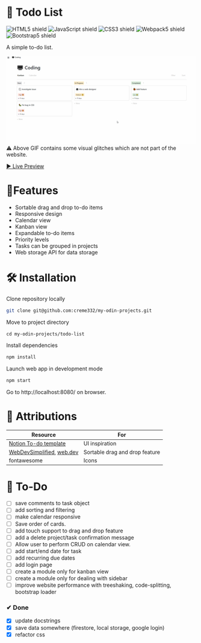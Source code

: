 # 📝 Todo List
![HTML5 shield](https://img.shields.io/badge/-HTML5-blue)
![JavaScript shield](https://img.shields.io/badge/-JavaScript-yellow)
![CSS3 shield](https://img.shields.io/badge/-CSS3-orange)
![Webpack5 shield](https://img.shields.io/badge/-Webpack5-red)
![Bootstrap5 shield](https://img.shields.io/badge/-Bootstrap5-purple)

A simple to-do list.

![GIF of todo website in action](todo.gif)
⚠ Above GIF contains some visual glitches which are not part of the website.

[▶ Live Preview](https://creme332.github.io/my-odin-projects/todo-list/dist)

# 🚀Features
- Sortable drag and drop to-do items
- Responsive design
- Calendar view
- Kanban view
- Expandable to-do items
- Priority levels
- Tasks can be grouped in projects
- Web storage API for data storage

#  🛠 Installation
Clone repository locally
```bash
git clone git@github.com:creme332/my-odin-projects.git
```
Move to project directory
```
cd my-odin-projects/todo-list
```
Install dependencies
```bash
npm install
```
Launch web app in development mode 
```bash
npm start
```
Go to  http://localhost:8080/ on browser.

# 📌 Attributions
Resource | For
---|---
[Notion To-do template](https://www.notion.so/templates/to-dos)| UI inspiration
[WebDevSimplified](https://www.youtube.com/watch?v=jfYWwQrtzzY&ab_channel=WebDevSimplified), [web.dev](https://web.dev/drag-and-drop/) | Sortable drag and drop feature
fontawesome | Icons

# 🔨 To-Do
- [ ] save comments to task object
- [ ] add sorting and filtering
- [ ] make calendar responsive
- [ ] Save order of cards.
- [ ] add touch support to drag and drop feature
- [ ] add a delete project/task confirmation message
- [ ] Allow user to perform CRUD on calendar view.
- [ ] add start/end date for task 
- [ ] add recurring due dates
- [ ] add login page
- [ ] create a module only for kanban view
- [ ] create a module only for dealing with sidebar
- [ ] improve website performance with treeshaking, code-splitting, bootstrap loader

### ✔ Done
- [x] update docstrings
- [x] save data somewhere (firestore, local storage, google login)
- [x] refactor css
